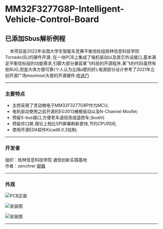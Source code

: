 # MM32F3277G8P-Intelligent-Vehicle-Control-Board

## 已添加Sbus解析例程

&nbsp;&nbsp;&nbsp;&nbsp;本项目是2022年全国大学生智能车竞赛平衡信标组桂林信息科技学院Tornado(队)的硬件开源;
在一块PCB上集成了电机驱动以及其它外设接口,基本满足平衡信标组的功能需求,引脚大部分兼容某飞科技的开源程序,某飞的代码虽然有些BUG,但是大体方便可靠(个人认为比隔s壁的好);电源部分设计参考了2021年立创开源广场moximoxi大佬的开源硬件:[传送门](https://oshwhub.com/moximoxi/shuang-jum3_mini)<br>

***
### 主要特点
+ 主控采用了灵动微电子MM32F3277G8P作为MCU;<br>
+ 电机驱动使用之前开源的EG3013栅极驱动以及N-Channel Mosfet;<br>
+ 预留S-bus接口,方便老车退役改成遥控车;(bushi)<br>
+ 预留并口屏,理论上相比SPI屏幕刷新更快,节约CPU时间;
+ 使用开源EDA软件Kicad6.0.2绘制;
***
### 开发者
组织：桂林信息科技学院 通信创新实践基地<br>
作者：zenchrer [邮箱](zenchrer@qq.com)
***

### 外观
![PCB正面](/images/00.jpg)

![安装图](/images/01.jpg)

![安装图](/images/02.jpg)
***